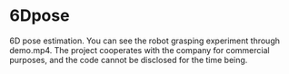 # 6Dpose
6D pose estimation.
You can see the robot grasping experiment through demo.mp4.
The project cooperates with the company for commercial purposes, and the code cannot be disclosed for the time being.
